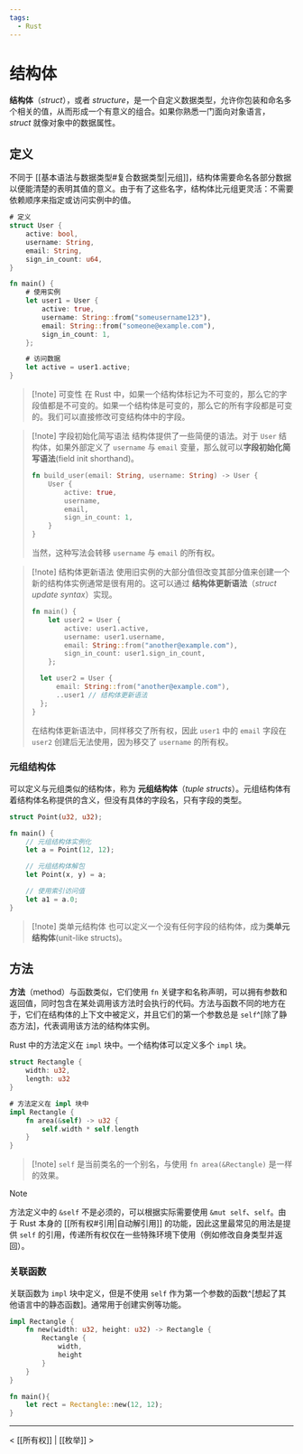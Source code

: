 ```yaml
---
tags:
  - Rust
---
```


# 结构体

**结构体**（*struct*），或者 *structure*，是一个自定义数据类型，允许你包装和命名多个相关的值，从而形成一个有意义的组合。如果你熟悉一门面向对象语言，*struct* 就像对象中的数据属性。

## 定义

不同于 [[基本语法与数据类型#复合数据类型|元组]]，结构体需要命名各部分数据以便能清楚的表明其值的意义。由于有了这些名字，结构体比元组更灵活：不需要依赖顺序来指定或访问实例中的值。

```rust
# 定义
struct User {
    active: bool,
    username: String,
    email: String,
    sign_in_count: u64,
}

fn main() {
	# 使用实例
	let user1 = User {
		active: true,
		username: String::from("someusername123"),
		email: String::from("someone@example.com"),
		sign_in_count: 1,
	}; 

	# 访问数据
	let active = user1.active;
}
```

> [!note] 可变性
> 在 Rust 中，如果一个结构体标记为不可变的，那么它的字段值都是不可变的。如果一个结构体是可变的，那么它的所有字段都是可变的。我们可以直接修改可变结构体中的字段。

> [!note] 字段初始化简写语法
> 结构体提供了一些简便的语法。对于 `User` 结构体，如果外部定义了 `username` 与 `email` 变量，那么就可以**字段初始化简写语法**(field init shorthand)。
> ```rust
> fn build_user(email: String, username: String) -> User {
>     User {
>         active: true,
>         username,
>         email,
>         sign_in_count: 1,
>     }
> }
> ```
>
> 当然，这种写法会转移 `username` 与 `email` 的所有权。

> [!note] 结构体更新语法
> 使用旧实例的大部分值但改变其部分值来创建一个新的结构体实例通常是很有用的。这可以通过 **结构体更新语法**（*struct update syntax*）实现。
> ```rust
> fn main() {
>     let user2 = User {
>         active: user1.active,
>         username: user1.username,
>         email: String::from("another@example.com"),
>         sign_in_count: user1.sign_in_count,
>     };
> 
> 	let user2 = User {
> 		email: String::from("another@example.com"),
> 		..user1 // 结构体更新语法
> 	};
> }
> ```
>
> 在结构体更新语法中，同样移交了所有权，因此 `user1` 中的 `email` 字段在 `user2` 创建后无法使用，因为移交了 `username` 的所有权。

### 元组结构体

可以定义与元组类似的结构体，称为 **元组结构体**（*tuple structs*）。元组结构体有着结构体名称提供的含义，但没有具体的字段名，只有字段的类型。

```rust
struct Point(u32, u32);

fn main() {
    // 元组结构体实例化
    let a = Point(12, 12);

    // 元组结构体解包
    let Point(x, y) = a;

    // 使用索引访问值
    let a1 = a.0;
}

```

> [!note] 类单元结构体
> 也可以定义一个没有任何字段的结构体，成为**类单元结构体**(unit-like structs)。

## 方法

**方法**（method）与函数类似，它们使用 `fn` 关键字和名称声明，可以拥有参数和返回值，同时包含在某处调用该方法时会执行的代码。方法与函数不同的地方在于，它们在结构体的上下文中被定义，并且它们的第一个参数总是 `self`^[除了静态方法]，代表调用该方法的结构体实例。

Rust 中的方法定义在 `impl` 块中。一个结构体可以定义多个 `impl` 块。

```rust
struct Rectangle {
	width: u32,
	length: u32
}

# 方法定义在 impl 块中
impl Rectangle {
	fn area(&self) -> u32 {
		self.width * self.length
	}
}
```

> [!note] `self` 是当前类名的一个别名，与使用 `fn area(&Rectangle)` 是一样的效果。

> [!note]
> 方法定义中的 `&self` 不是必须的，可以根据实际需要使用 `&mut self`、`self`。由于 Rust 本身的 [[所有权#引用|自动解引用]] 的功能，因此这里最常见的用法是提供 `self` 的引用，传递所有权仅在一些特殊环境下使用（例如修改自身类型并返回）。

### 关联函数

关联函数为 `impl` 块中定义，但是不使用 `self` 作为第一个参数的函数^[想起了其他语言中的静态函数]。通常用于创建实例等功能。

```rust
impl Rectangle {
	fn new(width: u32, height: u32) -> Rectangle {
		Rectangle {
			width,
			height
		}
	}
}

fn main(){
	let rect = Rectangle::new(12, 12);
}
```

---
< [[所有权]] | [[枚举]] >
